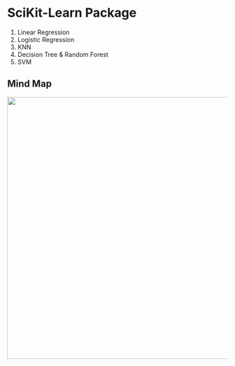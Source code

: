 # SciKit-Learn Package
1. Linear Regression
2. Logistic Regression
3. KNN
4. Decision Tree & Random Forest
5. SVM

## Mind Map
<p align="center">
  <img width="1000" height="600" src="https://github.com/luoqiaoen/python_Data_Science/blob/master/sklearn/ml_map.png">
</p>
